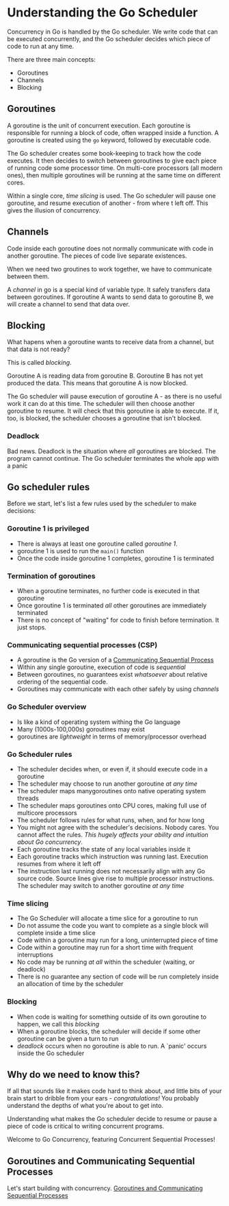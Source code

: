 # Understanding the Go Scheduler

Concurrency in Go is handled by the Go scheduler. We write code that can be executed concurrently, and the Go scheduler decides which piece of code to run at any time.

There are three main concepts:

- Goroutines
- Channels
- Blocking

## Goroutines

A goroutine is the unit of concurrent execution. Each goroutine is responsible for running a block of code, often wrapped inside a function. A goroutine is created using the `go` keyword, followed by executable code.

The Go scheduler creates some book-keeping to track how the code executes. It then decides to switch between goroutines to give each piece of running code some processor time. On multi-core processors (all modern ones), then multiple goroutines will be running at the same time on different cores.

Within a single core, _time slicing_ is used. The Go scheduler will pause one goroutine, and resume execution of another - from where t left off. This gives the illusion of concurrency.

## Channels

Code inside each goroutine does not normally communicate with code in another goroutine. The pieces of code live separate existences.

When we need two groutines to work together, we have to communicate between them.

A _channel_ in go is a special kind of variable type. It safely transfers data between goroutines. If goroutine A wants to send data to goroutine B, we will create a channel to send that data over.

## Blocking

What hapens when a goroutine wants to receive data from a channel, but that data is not ready?

This is called _blocking_.

Goroutine A is reading data from goroutine B. Goroutine B has not yet produced the data. This means that goroutine A is now blocked.

The Go scheduler will pause execution of goroutine A - as there is no useful work it can do at this time. The scheduler will then choose another goroutine to resume. It will check that this goroutine is able to execute. If it, too, is blocked, the scheduler chooses a goroutine that isn't blocked.

### Deadlock

Bad news. Deadlock is the situation where _all_ goroutines are blocked. The program cannot continue. The Go scheduler terminates the whole app with a panic

## Go scheduler rules

Before we start, let's list a few rules used by the scheduler to make decisions:

### Goroutine 1 is privileged

- There is always at least one goroutine called _goroutine 1_.
- goroutine 1 is used to run the `main()` function
- Once the code inside goroutine 1 completes, goroutine 1 is terminated

### Termination of goroutines

- When a goroutine terminates, no further code is executed in that goroutine
- Once goroutine 1 is terminated _all_ other goroutines are immediately terminated
- There is no concept of "waiting" for code to finish before termination. It just stops.

### Communicating sequential processes (CSP)

- A goroutine is the Go version of a [Communicating Sequential Process](https://en.wikipedia.org/wiki/Communicating_sequential_processes#:~:text=CSP%20was%20first%20described%20in,a%20secure%20e%2Dcommerce%20system.)
- Within any single goroutine, execution of code is _sequential_
- Between goroutines, no guarantees exist _whatsoever_ about relative ordering of the sequential code.
- Goroutines may communicate with each other safely by using _channels_

### Go Scheduler overview

- Is like a kind of operating system withing the Go language
- Many (1000s-100,000s) goroutines may exist
- goroutines are _lightweight_ in terms of memory/processor overhead

### Go Scheduler rules

- The scheduler decides when, or even if, it should execute code in a goroutine
- The scheduler may choose to run another goroutine _at any time_
- The scheduler maps manygoroutines onto native operating system threads
- The scheduler maps goroutines onto CPU cores, making full use of multicore processors
- The scheduler follows rules for what runs, when, and for how long
- You might not agree with the scheduler's decisions. Nobody cares. You cannot affect the rules. _This hugely affects your ability and intuition about Go concurrency_.
- Each goroutine tracks the state of any local variables inside it
- Each goroutine tracks which instruction was running last. Execution resumes from where it left off
- The instruction last running does not necessarily align with any Go source code. Source lines give rise to multiple processor instructions. The scheduler may switch to another goroutine _at any time_

### Time slicing

- The Go Scheduler will allocate a time slice for a goroutine to run
- Do not assume the code you want to complete as a single block will complete inside a time slice
- Code within a goroutine may run for a long, uninterrupted piece of time
- Code within a goroutine may run for a short time with frequent interruptions
- No code may be running _at all_ within the scheduler (waiting, or deadlock)
- There is no guarantee any section of code will be run completely inside an allocation of time by the scheduler

### Blocking

- When code is waiting for something outside of its own goroutine to happen, we call this _blocking_
- When a goroutine blocks, the scheduler will decide if some other goroutine can be given a turn to run
- _deadlock_ occurs when no goroutine is able to run. A `panic' occurs inside the Go scheduler

## Why do we need to know this?

If all that sounds like it makes code hard to think about, and little bits of your brain start to dribble from your ears - _congratulations!_ You probably understand the depths of what you're about to get into.

Understanding what makes the Go scheduler decide to resume or pause a piece of code is critical to writing concurrent programs.

Welcome to Go Concurrency, featuring Concurrent Sequential Processes!

## Goroutines and Communicating Sequential Processes

Let's start building with concurrency.
[Goroutines and Communicating Sequential Processes](/goroutines-csp.md)
